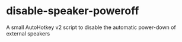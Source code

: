 # disable-speaker-poweroff
A small AutoHotkey v2 script to disable the automatic power-down of external speakers
